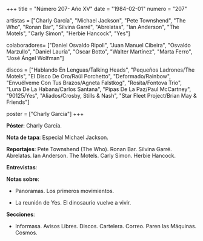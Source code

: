 +++
title = "Número 207- Año XV"
date = "1984-02-01"
numero = "207"

artistas = ["Charly García", "Michael Jackson", "Pete Townshend", "The Who", "Ronan Bar", "Silvina Garré", "Abrelatas", "Ian Anderson", "The Motels", "Carly Simon", "Herbie Hancock", "Yes"]

colaboradores= ["Daniel Osvaldo Ripoll", "Juan Manuel Cibeira", "Osvaldo Marzullo", "Daniel Lauría", "Oscar Botto", "Walter Martínez", "Marta Ferro", "José Ángel Wolfman"]

discos = ["Hablando En Lenguas/Talking Heads", "Pequeños Ladrones/The Motels", "El Disco De Oro/Raúl Porchetto", "Deformado/Rainbow", "Envuélveme Con Tus Brazos/Agneta Falstkog", "Rosita/Fontova Trío", "Luna De La Habana/Carlos Santana", "Pipas De La Paz/Paul McCartney", "90125/Yes", "Aliados/Crosby, Stills & Nash", "Star Fleet Project/Brian May & Friends"]

poster = ["Charly García"]
+++

**Póster**: Charly García.

**Nota de tapa**: Especial Michael Jackson.

**Reportajes**: Pete Townshend (The Who). Ronan Bar. Silvina Garré. Abrelatas. Ian Anderson. The Motels. Carly Simon. Herbie Hancock.

**Entrevistas**: 

**Notas sobre**:

- Panoramas. Los primeros movimientos.

- La reunión de Yes. El dinosaurio vuelve a vivir.

**Secciones**:

- Informasa. Avisos Libres. Discos. Cartelera. Correo. Paren las Máquinas. Cosmos.
